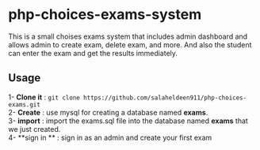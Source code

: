 # php-choices-exams-system
This is a small choises exams system that includes admin dashboard and allows admin to create exam, delete exam, and more. And also the student can enter the exam and get the results immediately.
## Usage
1- **Clone it** : ```git clone https://github.com/salaheldeen911/php-choices-exams.git``` <br>
2- **Create** : use mysql for creating a database named **exams**. <br>
3- **import** : import the exams.sql file into the database named **exams** that we just created. <br>
4- **sign in ** : sign in as an admin and create your first exam <br>
